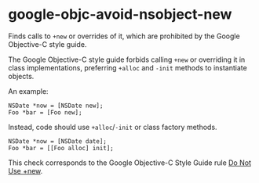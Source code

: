 # google-objc-avoid-nsobject-new

Finds calls to `+new` or overrides of it, which are prohibited by the
Google Objective-C style guide.

The Google Objective-C style guide forbids calling `+new` or overriding
it in class implementations, preferring `+alloc` and `-init` methods to
instantiate objects.

An example:

``` objc
NSDate *now = [NSDate new];
Foo *bar = [Foo new];
```

Instead, code should use `+alloc`/`-init` or class factory methods.

``` objc
NSDate *now = [NSDate date];
Foo *bar = [[Foo alloc] init];
```

This check corresponds to the Google Objective-C Style Guide rule [Do
Not Use
+new](https://google.github.io/styleguide/objcguide.html#do-not-use-new).
